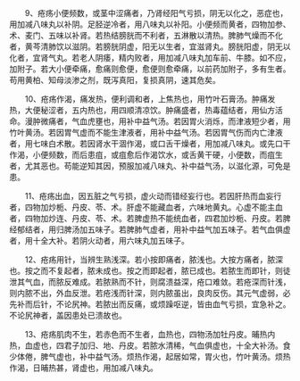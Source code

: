 <!-- { "loadSidebar": true } -->
　　9、疮疡小便频数，或茎中涩痛者，乃肾经阳气亏损，阴无以化之，恶症也，用加减八味丸以补阴。足胫逆冷者，用八味丸以补阳。小便频而黄者，四物加参、术、麦门、五味以补肾。若热结膀胱而不利者，五淋散以清热。脾肺气燥而不化者，黄芩清肺饮以滋阴。若膀胱阴虚，阳无以生者，宜滋肾丸。膀胱阳虚，阴无以化者，宜肾气丸。若老人阴痿，精内败者，用加减八味丸加车前、牛膝。如不应，加附子。若大小便牵痛，愈痛则愈便，愈便则愈牵痛，以前药加附子，多有生者。苟用黄柏、知母淡渗之剂，既泻真阳，复损真阴，速其危矣。

　　10、疮疡作渴，痛发热，便利调和者，上焦热也，用竹叶石膏汤。肿痛发热，大便秘涩者，五内热也，用四顺清凉饮。肿痛盛者，热毒蕴结者，用仙方活命。漫肿微痛者，气血虎壅也，用补中益气汤。若因胃火消烁，而津液短少者，用竹叶黄汤。若因胃气虚而不能生津液者，用补中益气汤。若因胃气伤而内亡津液者，用七味白术散。若因肾水干涸作渴，或口舌干燥者，用加减八味丸。或先口干作渴，小便频数，而后患疽，或疽愈后作渴饮水，或舌黄干硬，小便数，而疽生者，尤其恶也。苟能逆知其因，预服加减八味丸、补中益气汤，以滋化源，可免是患。

　　11、疮疡出血，因五脏之气亏损，虚火动而错经妄行也。若因肝热而血妄行者，四物加炒栀、丹皮、苓、术。肝虚不能藏血者，六味地黄丸。心虚不能主血者，四物加炒连、丹皮、苓、术。若脾虚热不能统血者，四君加炒栀、丹皮。若脾经郁结者，用归脾汤加五味子。若脾肺气虚者，用补中益气加五味子。若气血俱虚者，用十全大补。若阴火动者，用六味丸加五味子。

　　12、疮疡用针，当辨生熟浅深。若小按即痛者，脓浅也。大按方痛者，脓深也。按之而不复起者，脓未成也。按之而即起者，脓已成也。若脓生而即针，则徒泄其气血，而脓反难成。若脓熟而不针，则腐溃益深，疮口难敛。若疮深而针浅，则内脓不出，外血反泄。若疮浅而针深，则内脓虽出，良肉反伤。其元气虚弱，必先补而后针，不论尻神。若脓出而反痛，或烦躁呕逆，皆由血气亏损，宜急补之。不论尻神者，盖因患处已溃故也。

　　13、疮疡肌肉不生，若赤色而不生者，血热也，四物汤加牡丹皮。晡热内热，血虚也，四君子加归、地、丹皮。若脓水清稀，气血俱虚也，十全大补汤。食少体倦，脾气虚也，补中益气汤。烦热作渴，起居如常，胃火也，竹叶黄汤。烦热作渴，日晡热甚，肾虚也，用加减八味丸。

　　
